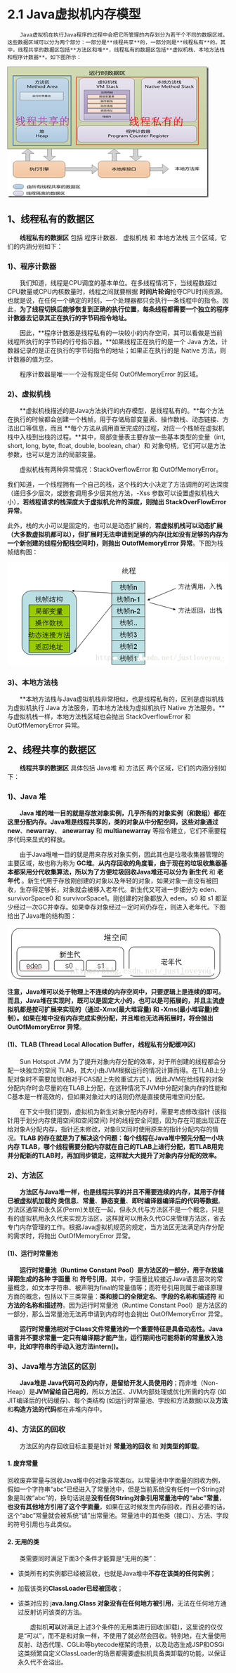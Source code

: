 # 2.1 Java虚拟机内存模型

        Java虚拟机在执行Java程序的过程中会把它所管理的内存划分为若干个不同的数据区域，这些数据区域可以分为两个部分：一部分是**线程共享**的，一部分则是**线程私有**的。其中，线程共享的数据区包括**方法区和堆**，线程私有的数据区包括**虚拟机栈、本地方法栈和程序计数器**。如下图所示：

![](../../.gitbook/assets/image%20%2838%29.png)

## **1、线程私有的数据区**

　　**线程私有的数据区** 包括 程序计数器、 虚拟机栈 和 本地方法栈 三个区域，它们的内涵分别如下：

### 1\)、程序计数器

　　我们知道，线程是CPU调度的基本单位。在多线程情况下，当线程数超过CPU数量或CPU内核数量时，线程之间就要根据 **时间片轮询**抢夺CPU时间资源。也就是说，在任何一个确定的时刻，一个处理器都只会执行一条线程中的指令。因此，**为了线程切换后能够恢复到正确的执行位置，每条线程都需要一个独立的程序计数器去记录其正在执行的字节码指令地址。**

　　因此，**程序计数器是线程私有的一块较小的内存空间，其可以看做是当前线程所执行的字节码的行号指示器。**如果线程正在执行的是一个 Java 方法，计数器记录的是正在执行的字节码指令的地址；如果正在执行的是 Native 方法，则计数器的值为空。

　　程序计数器是唯一一个没有规定任何 OutOfMemoryError 的区域。

### 2\)、虚拟机栈

　　**虚拟机栈描述的是Java方法执行的内存模型，是线程私有的。**每个方法在执行的时候都会创建一个栈帧，用于存储局部变量表、操作数栈、动态链接、方法出口等信息，而且 **每个方法从调用直至完成的过程，对应一个栈帧在虚拟机栈中入栈到出栈的过程。**其中，局部变量表主要存放一些基本类型的变量（int, short, long, byte, float, double, boolean, char）和 对象句柄，它们可以是方法参数，也可以是方法的局部变量。

　　虚拟机栈有两种异常情况：StackOverflowError 和 OutOfMemoryError。

我们知道，一个线程拥有一个自己的栈，这个栈的大小决定了方法调用的可达深度（递归多少层次，或嵌套调用多少层其他方法，-Xss 参数可以设置虚拟机栈大小），**若线程请求的栈深度大于虚拟机允许的深度，则抛出 StackOverFlowError 异常**。

此外，栈的大小可以是固定的，也可以是动态扩展的，**若虚拟机栈可以动态扩展（大多数虚拟机都可以），但扩展时无法申请到足够的内存\(**比如没有足够的内存为一个新创建的线程分配栈空间时\)，则**抛出 OutofMemoryError 异常**。下图为栈帧结构图：

![](../../.gitbook/assets/image%20%28149%29.png)

### 3\)、本地方法栈

　　**本地方法栈与Java虚拟机栈非常相似，也是线程私有的，区别是虚拟机栈为虚拟机执行 Java 方法服务，而本地方法栈为虚拟机执行 Native 方法服务。**与虚拟机栈一样，本地方法栈区域也会抛出 StackOverflowError 和 OutOfMemoryError 异常。

## **2、线程共享的数据区**

　　**线程共享的数据区** 具体包括 Java堆 和 方法区 两个区域，它们的内涵分别如下：

### 1\)、Java 堆

　　**Java 堆的唯一目的就是存放对象实例，几乎所有的对象实例（和数组）都在这里分配内存。**Java堆是线程共享的，类的对象从中分配空间，这些对象通过**new**、**newarray**、 **anewarray** 和 **multianewarray** 等指令建立，它们不需要程序代码来显式的释放。

　　由于Java堆唯一目的就是用来存放对象实例，因此其也是垃圾收集器管理的主要区域，故也称为称为 **GC堆**。**从内存回收的角度看，由于现在的垃圾收集器基本都采用分代收集算法，所以为了方便垃圾回收Java堆还可以分为 新生代** 和 **老年代** 。新生代用于存放刚创建的对象以及年轻的对象，如果对象一直没有被回收，生存得足够长，对象就会被移入老年代。新生代又可进一步细分为 eden、survivorSpace0 和 survivorSpace1。刚创建的对象都放入 eden，s0 和 s1 都至少经过一次GC并幸存。如果幸存对象经过一定时间仍存在，则进入老年代。下图给出了Java堆的结构图：

![](../../.gitbook/assets/image%20%2845%29.png)



**注意，Java堆可以处于物理上不连续的内存空间中，只要逻辑上是连续的即可。**而且，Java堆在实现时，既可以是固定大小的，也可以是可拓展的，并且主流虚拟机都是按可扩展来实现的（通过-Xmx\(最大堆容量\) 和 -Xms\(最小堆容量\)控制）。如果在堆中没有内存完成实例分配，并且堆也无法再拓展时，将**会抛出 OutOfMemoryError 异常**。 

#### \(1\)、TLAB \(Thread Local Allocation Buffer，线程私有分配缓冲区\)

　　Sun Hotspot JVM 为了提升对象内存分配的效率，对于所创建的线程都会分配一块独立的空间 TLAB，其大小由JVM根据运行的情况计算而得。在TLAB上分配对象时不需要加锁\(相对于CAS配上失败重试方式 \)，因此JVM在给线程的对象分配内存时会尽量的在TLAB上分配，在这种情况下JVM中分配对象内存的性能和C基本是一样高效的，但如果对象过大的话则仍然是直接使用堆空间分配。

　　在下文中我们提到，虚拟机为新生对象分配内存时，需要考虑修改指针 \(该指针用于划分内存使用空间和空闲空间\) 时的线程安全问题，因为存在可能出现正在给对象A分配内存，指针还未修改，对象B又同时使用原来的指针分配内存的情况。**TLAB 的存在就是为了解决这个问题：每个线程在Java堆中预先分配一小块内存 TLAB，哪个线程需要分配内存就在自己的TLAB上进行分配，若TLAB用完并分配新的TLAB时，再加同步锁定，这样就大大提升了对象内存分配的效率。**

### 2\)、方法区

　　**方法区与Java堆一样，也是线程共享的并且不需要连续的内存，其用于存储已被虚拟机加载的 类信息**、**常量**、**静态变量**、**即时编译器编译后的代码等数据**。方法区通常和永久区\(Perm\)关联在一起，但永久代与方法区不是一个概念，只是有的虚拟机用永久代来实现方法区，这样就可以用永久代GC来管理方法区，省去专门内存管理的工作。根据Java虚拟机规范的规定，当方法区无法满足内存分配的需求时，将抛出 OutOfMemoryError 异常。

#### \(1\)、运行时常量池

　　**运行时常量池（Runtime Constant Pool）是方法区的一部分，用于存放编译期生成的各种 字面量** 和 **符号引用**。其中，字面量比较接近Java语言层次的常量概念，如文本字符串、被声明为final的常量值等；而符号引用则属于编译原理方面的概念，包括以下三类常量：**类和接口的全限定名**、**字段的名称和描述符** 和 **方法的名称和描述符**。因为运行时常量池（Runtime Constant Pool）是方法区的一部分，那么当常量池无法再申请到内存时也会抛出 OutOfMemoryError 异常。

　　**运行时常量池相对于Class文件常量池的一个重要特征是具备动态性。**Java语言并不要求常量一定只有编译期才能产生，运行期间也可能将新的常量放入池中，比如字符串的**手动入池方法intern\(\)。**

### 3\)、Java堆与方法区的区别

　　**Java堆是 Java代码可及的内存，是留给开发人员使用的**；而非堆（Non-Heap）是**JVM留给自己用的**，所以方法区、JVM内部处理或优化所需的内存 \(如JIT编译后的代码缓存\)、每个类结构 \(如运行时常量池、字段和方法数据\)以及**方法**和**构造方法的代码**都在非堆内存中。

### 4\)、方法区的回收

　　方法区的内存回收目标主要是针对 **常量池的回收** 和 **对类型的卸载**。

#### **1. 废弃常量**         

回收废弃常量与回收Java堆中的对象非常类似。以常量池中字面量的回收为例，假如一个字符串“abc”已经进入了常量池中，但是当前系统没有任何一个String对象是叫做“abc”的，换句话说是**没有任何String对象引用常量池中的“abc”常量**，**也没有其他地方引用了这个字面量**，如果在这时候发生内存回收，而且必要的话，这个“abc”常量就会被系统“请”出常量池。常量池中的其他类（接口）、方法、字段的符号引用也与此类似。

#### 2. 无用的类

　　类需要同时满足下面3个条件才能算是“无用的类”：

* 该类所有的实例都已经被回收，也就是Java堆中**不存在该类的任何实例**；
* 加载该类的**ClassLoader已经被回收**；
* 该类对应的 j**ava.lang.Class 对象没有在任何地方被引用**，无法在任何地方通过反射访问该类的方法。

  　　虚拟机**可以**对满足上述3个条件的无用类进行回收\(卸载\)，这里说的仅仅是“可以”，而不是和对象一样，不使用了就必然会回收。特别地，在大量使用反射、动态代理、CGLib等bytecode框架的场景，以及动态生成JSP和OSGi这类频繁自定义ClassLoader的场景都需要虚拟机具备类卸载的功能，以保证永久代不会溢出。

